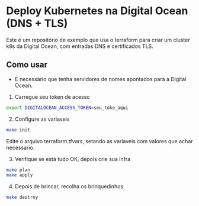 # Deploy Kubernetes na Digital Ocean (DNS + TLS)
Este é um repositório de exemplo que usa o terraform para criar um cluster k8s da Digital Ocean, com entradas DNS e certificados TLS.

## Como usar
* É necessário que tenha servidores de nomes apontados para a Digital Ocean.

1. Carregue seu token de acesso
```bash
export DIGITALOCEAN_ACCESS_TOKEN=seu_toke_aqui
```


2. Configure as variaveis
```bash
make init
```
Edite o arquivo terraform.tfvars, setando as variaveis com valores que achar necessario.


3. Verifique se está tudo OK, depois crie sua infra
```bash
make plan
make apply
```

4. Depois de brincar, recolha os brinquedinhos
```bash
make destroy
```
